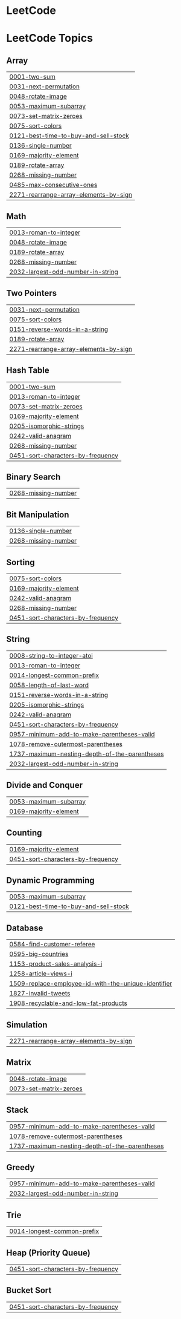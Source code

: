 # LeetCode
<!---LeetCode Topics Start-->
# LeetCode Topics
## Array
|  |
| ------- |
| [0001-two-sum](https://github.com/KanakShrivastava/LeetCode/tree/master/0001-two-sum) |
| [0031-next-permutation](https://github.com/KanakShrivastava/LeetCode/tree/master/0031-next-permutation) |
| [0048-rotate-image](https://github.com/KanakShrivastava/LeetCode/tree/master/0048-rotate-image) |
| [0053-maximum-subarray](https://github.com/KanakShrivastava/LeetCode/tree/master/0053-maximum-subarray) |
| [0073-set-matrix-zeroes](https://github.com/KanakShrivastava/LeetCode/tree/master/0073-set-matrix-zeroes) |
| [0075-sort-colors](https://github.com/KanakShrivastava/LeetCode/tree/master/0075-sort-colors) |
| [0121-best-time-to-buy-and-sell-stock](https://github.com/KanakShrivastava/LeetCode/tree/master/0121-best-time-to-buy-and-sell-stock) |
| [0136-single-number](https://github.com/KanakShrivastava/LeetCode/tree/master/0136-single-number) |
| [0169-majority-element](https://github.com/KanakShrivastava/LeetCode/tree/master/0169-majority-element) |
| [0189-rotate-array](https://github.com/KanakShrivastava/LeetCode/tree/master/0189-rotate-array) |
| [0268-missing-number](https://github.com/KanakShrivastava/LeetCode/tree/master/0268-missing-number) |
| [0485-max-consecutive-ones](https://github.com/KanakShrivastava/LeetCode/tree/master/0485-max-consecutive-ones) |
| [2271-rearrange-array-elements-by-sign](https://github.com/KanakShrivastava/LeetCode/tree/master/2271-rearrange-array-elements-by-sign) |
## Math
|  |
| ------- |
| [0013-roman-to-integer](https://github.com/KanakShrivastava/LeetCode/tree/master/0013-roman-to-integer) |
| [0048-rotate-image](https://github.com/KanakShrivastava/LeetCode/tree/master/0048-rotate-image) |
| [0189-rotate-array](https://github.com/KanakShrivastava/LeetCode/tree/master/0189-rotate-array) |
| [0268-missing-number](https://github.com/KanakShrivastava/LeetCode/tree/master/0268-missing-number) |
| [2032-largest-odd-number-in-string](https://github.com/KanakShrivastava/LeetCode/tree/master/2032-largest-odd-number-in-string) |
## Two Pointers
|  |
| ------- |
| [0031-next-permutation](https://github.com/KanakShrivastava/LeetCode/tree/master/0031-next-permutation) |
| [0075-sort-colors](https://github.com/KanakShrivastava/LeetCode/tree/master/0075-sort-colors) |
| [0151-reverse-words-in-a-string](https://github.com/KanakShrivastava/LeetCode/tree/master/0151-reverse-words-in-a-string) |
| [0189-rotate-array](https://github.com/KanakShrivastava/LeetCode/tree/master/0189-rotate-array) |
| [2271-rearrange-array-elements-by-sign](https://github.com/KanakShrivastava/LeetCode/tree/master/2271-rearrange-array-elements-by-sign) |
## Hash Table
|  |
| ------- |
| [0001-two-sum](https://github.com/KanakShrivastava/LeetCode/tree/master/0001-two-sum) |
| [0013-roman-to-integer](https://github.com/KanakShrivastava/LeetCode/tree/master/0013-roman-to-integer) |
| [0073-set-matrix-zeroes](https://github.com/KanakShrivastava/LeetCode/tree/master/0073-set-matrix-zeroes) |
| [0169-majority-element](https://github.com/KanakShrivastava/LeetCode/tree/master/0169-majority-element) |
| [0205-isomorphic-strings](https://github.com/KanakShrivastava/LeetCode/tree/master/0205-isomorphic-strings) |
| [0242-valid-anagram](https://github.com/KanakShrivastava/LeetCode/tree/master/0242-valid-anagram) |
| [0268-missing-number](https://github.com/KanakShrivastava/LeetCode/tree/master/0268-missing-number) |
| [0451-sort-characters-by-frequency](https://github.com/KanakShrivastava/LeetCode/tree/master/0451-sort-characters-by-frequency) |
## Binary Search
|  |
| ------- |
| [0268-missing-number](https://github.com/KanakShrivastava/LeetCode/tree/master/0268-missing-number) |
## Bit Manipulation
|  |
| ------- |
| [0136-single-number](https://github.com/KanakShrivastava/LeetCode/tree/master/0136-single-number) |
| [0268-missing-number](https://github.com/KanakShrivastava/LeetCode/tree/master/0268-missing-number) |
## Sorting
|  |
| ------- |
| [0075-sort-colors](https://github.com/KanakShrivastava/LeetCode/tree/master/0075-sort-colors) |
| [0169-majority-element](https://github.com/KanakShrivastava/LeetCode/tree/master/0169-majority-element) |
| [0242-valid-anagram](https://github.com/KanakShrivastava/LeetCode/tree/master/0242-valid-anagram) |
| [0268-missing-number](https://github.com/KanakShrivastava/LeetCode/tree/master/0268-missing-number) |
| [0451-sort-characters-by-frequency](https://github.com/KanakShrivastava/LeetCode/tree/master/0451-sort-characters-by-frequency) |
## String
|  |
| ------- |
| [0008-string-to-integer-atoi](https://github.com/KanakShrivastava/LeetCode/tree/master/0008-string-to-integer-atoi) |
| [0013-roman-to-integer](https://github.com/KanakShrivastava/LeetCode/tree/master/0013-roman-to-integer) |
| [0014-longest-common-prefix](https://github.com/KanakShrivastava/LeetCode/tree/master/0014-longest-common-prefix) |
| [0058-length-of-last-word](https://github.com/KanakShrivastava/LeetCode/tree/master/0058-length-of-last-word) |
| [0151-reverse-words-in-a-string](https://github.com/KanakShrivastava/LeetCode/tree/master/0151-reverse-words-in-a-string) |
| [0205-isomorphic-strings](https://github.com/KanakShrivastava/LeetCode/tree/master/0205-isomorphic-strings) |
| [0242-valid-anagram](https://github.com/KanakShrivastava/LeetCode/tree/master/0242-valid-anagram) |
| [0451-sort-characters-by-frequency](https://github.com/KanakShrivastava/LeetCode/tree/master/0451-sort-characters-by-frequency) |
| [0957-minimum-add-to-make-parentheses-valid](https://github.com/KanakShrivastava/LeetCode/tree/master/0957-minimum-add-to-make-parentheses-valid) |
| [1078-remove-outermost-parentheses](https://github.com/KanakShrivastava/LeetCode/tree/master/1078-remove-outermost-parentheses) |
| [1737-maximum-nesting-depth-of-the-parentheses](https://github.com/KanakShrivastava/LeetCode/tree/master/1737-maximum-nesting-depth-of-the-parentheses) |
| [2032-largest-odd-number-in-string](https://github.com/KanakShrivastava/LeetCode/tree/master/2032-largest-odd-number-in-string) |
## Divide and Conquer
|  |
| ------- |
| [0053-maximum-subarray](https://github.com/KanakShrivastava/LeetCode/tree/master/0053-maximum-subarray) |
| [0169-majority-element](https://github.com/KanakShrivastava/LeetCode/tree/master/0169-majority-element) |
## Counting
|  |
| ------- |
| [0169-majority-element](https://github.com/KanakShrivastava/LeetCode/tree/master/0169-majority-element) |
| [0451-sort-characters-by-frequency](https://github.com/KanakShrivastava/LeetCode/tree/master/0451-sort-characters-by-frequency) |
## Dynamic Programming
|  |
| ------- |
| [0053-maximum-subarray](https://github.com/KanakShrivastava/LeetCode/tree/master/0053-maximum-subarray) |
| [0121-best-time-to-buy-and-sell-stock](https://github.com/KanakShrivastava/LeetCode/tree/master/0121-best-time-to-buy-and-sell-stock) |
## Database
|  |
| ------- |
| [0584-find-customer-referee](https://github.com/KanakShrivastava/LeetCode/tree/master/0584-find-customer-referee) |
| [0595-big-countries](https://github.com/KanakShrivastava/LeetCode/tree/master/0595-big-countries) |
| [1153-product-sales-analysis-i](https://github.com/KanakShrivastava/LeetCode/tree/master/1153-product-sales-analysis-i) |
| [1258-article-views-i](https://github.com/KanakShrivastava/LeetCode/tree/master/1258-article-views-i) |
| [1509-replace-employee-id-with-the-unique-identifier](https://github.com/KanakShrivastava/LeetCode/tree/master/1509-replace-employee-id-with-the-unique-identifier) |
| [1827-invalid-tweets](https://github.com/KanakShrivastava/LeetCode/tree/master/1827-invalid-tweets) |
| [1908-recyclable-and-low-fat-products](https://github.com/KanakShrivastava/LeetCode/tree/master/1908-recyclable-and-low-fat-products) |
## Simulation
|  |
| ------- |
| [2271-rearrange-array-elements-by-sign](https://github.com/KanakShrivastava/LeetCode/tree/master/2271-rearrange-array-elements-by-sign) |
## Matrix
|  |
| ------- |
| [0048-rotate-image](https://github.com/KanakShrivastava/LeetCode/tree/master/0048-rotate-image) |
| [0073-set-matrix-zeroes](https://github.com/KanakShrivastava/LeetCode/tree/master/0073-set-matrix-zeroes) |
## Stack
|  |
| ------- |
| [0957-minimum-add-to-make-parentheses-valid](https://github.com/KanakShrivastava/LeetCode/tree/master/0957-minimum-add-to-make-parentheses-valid) |
| [1078-remove-outermost-parentheses](https://github.com/KanakShrivastava/LeetCode/tree/master/1078-remove-outermost-parentheses) |
| [1737-maximum-nesting-depth-of-the-parentheses](https://github.com/KanakShrivastava/LeetCode/tree/master/1737-maximum-nesting-depth-of-the-parentheses) |
## Greedy
|  |
| ------- |
| [0957-minimum-add-to-make-parentheses-valid](https://github.com/KanakShrivastava/LeetCode/tree/master/0957-minimum-add-to-make-parentheses-valid) |
| [2032-largest-odd-number-in-string](https://github.com/KanakShrivastava/LeetCode/tree/master/2032-largest-odd-number-in-string) |
## Trie
|  |
| ------- |
| [0014-longest-common-prefix](https://github.com/KanakShrivastava/LeetCode/tree/master/0014-longest-common-prefix) |
## Heap (Priority Queue)
|  |
| ------- |
| [0451-sort-characters-by-frequency](https://github.com/KanakShrivastava/LeetCode/tree/master/0451-sort-characters-by-frequency) |
## Bucket Sort
|  |
| ------- |
| [0451-sort-characters-by-frequency](https://github.com/KanakShrivastava/LeetCode/tree/master/0451-sort-characters-by-frequency) |
<!---LeetCode Topics End-->
